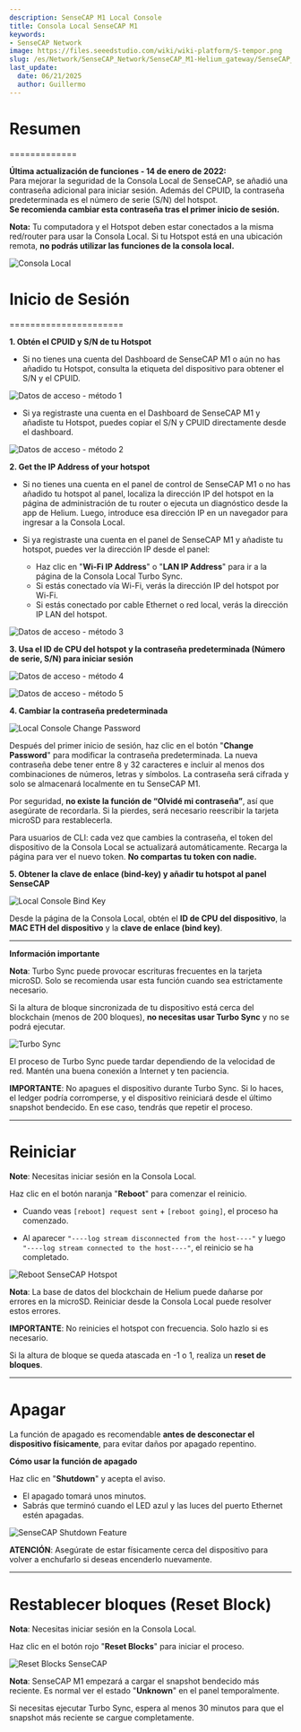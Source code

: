 ```yaml
---
description: SenseCAP M1 Local Console
title: Consola Local SenseCAP M1
keywords:
- SenseCAP Network
image: https://files.seeedstudio.com/wiki/wiki-platform/S-tempor.png
slug: /es/Network/SenseCAP_Network/SenseCAP_M1-Helium_gateway/SenseCAP_M1_Local_Console
last_update:
  date: 06/21/2025
  author: Guillermo
---
```



# **Resumen**
=============

**Última actualización de funciones - 14 de enero de 2022:**  
Para mejorar la seguridad de la Consola Local de SenseCAP, se añadió una contraseña adicional para iniciar sesión. Además del CPUID, la contraseña predeterminada es el número de serie (S/N) del hotspot.  
**Se recomienda cambiar esta contraseña tras el primer inicio de sesión.**

**Nota:** Tu computadora y el Hotspot deben estar conectados a la misma red/router para usar la Consola Local. Si tu Hotspot está en una ubicación remota, **no podrás utilizar las funciones de la consola local.**

![Consola Local](https://www.sensecapmx.com/wp-content/uploads/2022/07/local-console.png)

# **Inicio de Sesión**
======================

**1\. Obtén el CPUID y S/N de tu Hotspot**

*   Si no tienes una cuenta del Dashboard de SenseCAP M1 o aún no has añadido tu Hotspot, consulta la etiqueta del dispositivo para obtener el S/N y el CPUID.

![Datos de acceso - método 1](https://www.sensecapmx.com/wp-content/uploads/2022/07/image-16.png)

*   Si ya registraste una cuenta en el Dashboard de SenseCAP M1 y añadiste tu Hotspot, puedes copiar el S/N y CPUID directamente desde el dashboard.

![Datos de acceso - método 2](https://www.sensecapmx.com/wp-content/uploads/2022/07/image-1-1.png)

**2\. Get the IP Address of your hotspot**

* Si no tienes una cuenta en el panel de control de SenseCAP M1 o no has añadido tu hotspot al panel, localiza la dirección IP del hotspot en la página de administración de tu router o ejecuta un diagnóstico desde la app de Helium. Luego, introduce esa dirección IP en un navegador para ingresar a la Consola Local.

* Si ya registraste una cuenta en el panel de SenseCAP M1 y añadiste tu hotspot, puedes ver la dirección IP desde el panel:
  * Haz clic en "**Wi-Fi IP Address**" o "**LAN IP Address**" para ir a la página de la Consola Local Turbo Sync.
  * Si estás conectado vía Wi-Fi, verás la dirección IP del hotspot por Wi-Fi.
  * Si estás conectado por cable Ethernet o red local, verás la dirección IP LAN del hotspot.

![Datos de acceso - método 3](https://www.sensecapmx.com/wp-content/uploads/2022/07/wifi-name-ts-1.png)


**3\. Usa el ID de CPU del hotspot y la contraseña predeterminada (Número de serie, S/N) para iniciar sesión**

![Datos de acceso - método 4](https://www.sensecapmx.com/wp-content/uploads/2022/07/login-1.png)

![Datos de acceso - método 5](https://www.sensecapmx.com/wp-content/uploads/2022/07/image-2-1.png)

**4\. Cambiar la contraseña predeterminada**

![Local Console Change Password](https://www.sensecapmx.com/wp-content/uploads/2022/07/change-password-1.png)

Después del primer inicio de sesión, haz clic en el botón "**Change Password**" para modificar la contraseña predeterminada. La nueva contraseña debe tener entre 8 y 32 caracteres e incluir al menos dos combinaciones de números, letras y símbolos. La contraseña será cifrada y solo se almacenará localmente en tu SenseCAP M1.

Por seguridad, **no existe la función de “Olvidé mi contraseña”**, así que asegúrate de recordarla. Si la pierdes, será necesario reescribir la tarjeta microSD para restablecerla.

Para usuarios de CLI: cada vez que cambies la contraseña, el token del dispositivo de la Consola Local se actualizará automáticamente. Recarga la página para ver el nuevo token. **No compartas tu token con nadie.**

**5\. Obtener la clave de enlace (bind-key) y añadir tu hotspot al panel SenseCAP**

![Local Console Bind Key](https://www.sensecapmx.com/wp-content/uploads/2022/07/image-3-2.png)

Desde la página de la Consola Local, obtén el **ID de CPU del dispositivo**, la **MAC ETH del dispositivo** y la **clave de enlace (bind key)**.

* * *

**Información importante**

**Nota**: Turbo Sync puede provocar escrituras frecuentes en la tarjeta microSD. Solo se recomienda usar esta función cuando sea estrictamente necesario.

Si la altura de bloque sincronizada de tu dispositivo está cerca del blockchain (menos de 200 bloques), **no necesitas usar Turbo Sync** y no se podrá ejecutar.

![Turbo Sync](https://www.sensecapmx.com/wp-content/uploads/2022/07/TS-console.png)

El proceso de Turbo Sync puede tardar dependiendo de la velocidad de red. Mantén una buena conexión a Internet y ten paciencia.

**IMPORTANTE**: No apagues el dispositivo durante Turbo Sync. Si lo haces, el ledger podría corromperse, y el dispositivo reiniciará desde el último snapshot bendecido. En ese caso, tendrás que repetir el proceso.

* * *

**Reiniciar**
==========

**Note**: Necesitas iniciar sesión en la Consola Local.

Haz clic en el botón naranja "**Reboot**" para comenzar el reinicio.

* Cuando veas `[reboot] request sent` + `[reboot going]`, el proceso ha comenzado.

* Al aparecer `"----log stream disconnected from the host----"` y luego `"----log stream connected to the host----"`, el reinicio se ha completado.

![Reboot SenseCAP Hotspot](https://www.sensecapmx.com/wp-content/uploads/2022/07/image-4-2.png)

**Nota**: La base de datos del blockchain de Helium puede dañarse por errores en la microSD. Reiniciar desde la Consola Local puede resolver estos errores.

**IMPORTANTE**: No reinicies el hotspot con frecuencia. Solo hazlo si es necesario.

Si la altura de bloque se queda atascada en -1 o 1, realiza un **reset de bloques**.

* * *

**Apagar**
=============

La función de apagado es recomendable **antes de desconectar el dispositivo físicamente**, para evitar daños por apagado repentino.

**Cómo usar la función de apagado**

Haz clic en "**Shutdown**" y acepta el aviso.

* El apagado tomará unos minutos.
* Sabrás que terminó cuando el LED azul y las luces del puerto Ethernet estén apagadas.

![SenseCAP Shutdown Feature](https://www.sensecapmx.com/wp-content/uploads/2022/07/image-5-2.png)

**ATENCIÓN**: Asegúrate de estar físicamente cerca del dispositivo para volver a enchufarlo si deseas encenderlo nuevamente.

* * *

**Restablecer bloques (Reset Block)**
===============

**Nota**: Necesitas iniciar sesión en la Consola Local.

Haz clic en el botón rojo "**Reset Blocks**" para iniciar el proceso.

![Reset Blocks SenseCAP](https://www.sensecapmx.com/wp-content/uploads/2022/07/reset-blocks.png)

**Nota**: SenseCAP M1 empezará a cargar el snapshot bendecido más reciente. Es normal ver el estado "**Unknown**" en el panel temporalmente.

Si necesitas ejecutar Turbo Sync, espera al menos 30 minutos para que el snapshot más reciente se cargue completamente.
